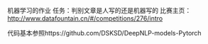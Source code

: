机器学习的作业
任务：判别文章是人写的还是机器写的
比赛主页：http://www.datafountain.cn/#/competitions/276/intro

代码基本参照https://github.com/DSKSD/DeepNLP-models-Pytorch

